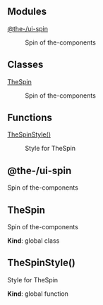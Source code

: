 <!--- Code generated by @the-/script-doc. DO NOT EDIT. -->

## Modules

<dl>
<dt><a href="#module_@the-/ui-spin">@the-/ui-spin</a></dt>
<dd><p>Spin of the-components</p>
</dd>
</dl>

## Classes

<dl>
<dt><a href="#TheSpin">TheSpin</a></dt>
<dd><p>Spin of the-components</p>
</dd>
</dl>

## Functions

<dl>
<dt><a href="#TheSpinStyle">TheSpinStyle()</a></dt>
<dd><p>Style for TheSpin</p>
</dd>
</dl>

<a name="module_@the-/ui-spin"></a>

## @the-/ui-spin
Spin of the-components

<a name="TheSpin"></a>

## TheSpin
Spin of the-components

**Kind**: global class  
<a name="TheSpinStyle"></a>

## TheSpinStyle()
Style for TheSpin

**Kind**: global function  
